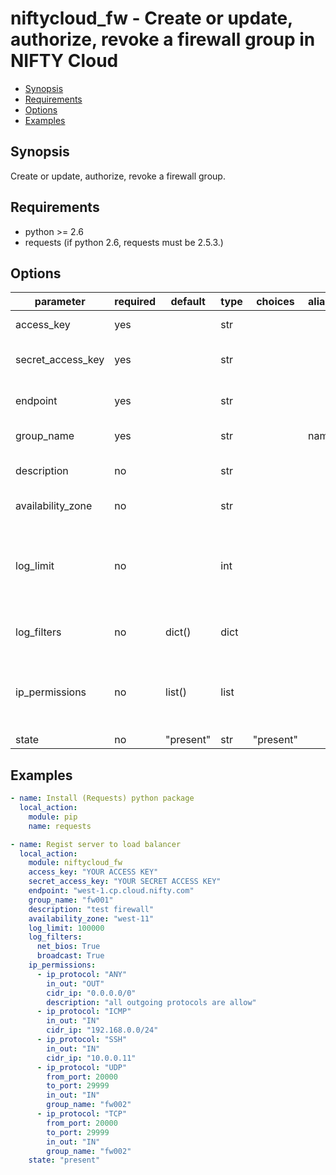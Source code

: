 # niftycloud_fw - Create or update, authorize, revoke a firewall group in NIFTY Cloud

* [Synopsis](#synopsis)
* [Requirements](#requirements)
* [Options](#options)
* [Examples](#examples)

## Synopsis

Create or update, authorize, revoke a firewall group.

## Requirements

* python >= 2.6
* requests (if python 2.6, requests must be 2.5.3.)

## Options

| parameter            | required | default    | type | choices   | aliases | comments                                                                                          |
|----------------------|----------|------------|------|-----------|---------|---------------------------------------------------------------------------------------------------|
| access_key           | yes      |            | str  |           |         | NIFTY Cloud API access key                                                                        |
| secret_access_key    | yes      |            | str  |           |         | NIFTY Cloud API secret access key                                                                 |
| endpoint             | yes      |            | str  |           |         | API endpoint of target region                                                                     |
| group_name           | yes      |            | str  |           | name    | Target firewall group ID                                                                          |
| description          | no       |            | str  |           |         | Description of target firewall group                                                              |
| availability_zone    | no       |            | str  |           |         | Availability zone                                                                                 |
| log_limit            | no       |            | int  |           |         | The upper limit number of logs to retain of communication rejected by the firewall settings rules |
| log_filters          | no       | dict()     | dict |           |         | Options for restrain broadcast logs                                                               |
| ip_permissions       | no       | list()     | list |           |         | List of rules that allows incoming or outgoing communication to resources                         |
| state                | no       | "present"  | str  | "present" |         | Goal status                                                                                       |

## Examples

```yaml
- name: Install (Requests) python package
  local_action:
    module: pip
    name: requests

- name: Regist server to load balancer
  local_action:
    module: niftycloud_fw
    access_key: "YOUR ACCESS KEY"
    secret_access_key: "YOUR SECRET ACCESS KEY"
    endpoint: "west-1.cp.cloud.nifty.com"
    group_name: "fw001"
    description: "test firewall"
    availability_zone: "west-11"
    log_limit: 100000
    log_filters:
      net_bios: True
      broadcast: True
    ip_permissions:
      - ip_protocol: "ANY"
        in_out: "OUT"
        cidr_ip: "0.0.0.0/0"
        description: "all outgoing protocols are allow"
      - ip_protocol: "ICMP"
        in_out: "IN"
        cidr_ip: "192.168.0.0/24"
      - ip_protocol: "SSH"
        in_out: "IN"
        cidr_ip: "10.0.0.11"
      - ip_protocol: "UDP"
        from_port: 20000
        to_port: 29999
        in_out: "IN"
        group_name: "fw002"
      - ip_protocol: "TCP"
        from_port: 20000
        to_port: 29999
        in_out: "IN"
        group_name: "fw002"
    state: "present"
```
